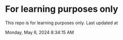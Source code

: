 # For learning purposes only
This repo is for learning purposes only.
Last updated at

Monday, May 6, 2024 8:34:15 AM


